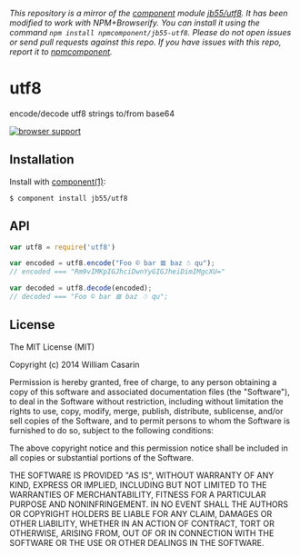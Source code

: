 *This repository is a mirror of the [component](http://component.io) module [jb55/utf8](http://github.com/jb55/utf8). It has been modified to work with NPM+Browserify. You can install it using the command `npm install npmcomponent/jb55-utf8`. Please do not open issues or send pull requests against this repo. If you have issues with this repo, report it to [npmcomponent](https://github.com/airportyh/npmcomponent).*

# utf8

  encode/decode utf8 strings to/from base64

  [![browser support](https://ci.testling.com/jb55/utf8.png)](https://ci.testling.com/jb55/utf8)

## Installation

  Install with [component(1)](http://component.io):

    $ component install jb55/utf8

## API

```js
var utf8 = require('utf8')

var encoded = utf8.encode("Foo © bar 𝌆 baz ☃ qu");
// encoded === "Rm9vIMKpIGJhciDwnYyGIGJheiDimIMgcXU="

var decoded = utf8.decode(encoded);
// decoded === "Foo © bar 𝌆 baz ☃ qu";
```

## License

  The MIT License (MIT)

  Copyright (c) 2014 William Casarin

  Permission is hereby granted, free of charge, to any person obtaining a copy
  of this software and associated documentation files (the "Software"), to deal
  in the Software without restriction, including without limitation the rights
  to use, copy, modify, merge, publish, distribute, sublicense, and/or sell
  copies of the Software, and to permit persons to whom the Software is
  furnished to do so, subject to the following conditions:

  The above copyright notice and this permission notice shall be included in
  all copies or substantial portions of the Software.

  THE SOFTWARE IS PROVIDED "AS IS", WITHOUT WARRANTY OF ANY KIND, EXPRESS OR
  IMPLIED, INCLUDING BUT NOT LIMITED TO THE WARRANTIES OF MERCHANTABILITY,
  FITNESS FOR A PARTICULAR PURPOSE AND NONINFRINGEMENT. IN NO EVENT SHALL THE
  AUTHORS OR COPYRIGHT HOLDERS BE LIABLE FOR ANY CLAIM, DAMAGES OR OTHER
  LIABILITY, WHETHER IN AN ACTION OF CONTRACT, TORT OR OTHERWISE, ARISING FROM,
  OUT OF OR IN CONNECTION WITH THE SOFTWARE OR THE USE OR OTHER DEALINGS IN
  THE SOFTWARE.
